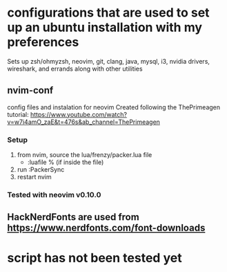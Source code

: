 # configurations that are used to set up an ubuntu installation with my preferences
Sets up  zsh/ohmyzsh, neovim, git, clang, java, mysql, i3, nvidia drivers, wireshark, and errands along with other utilities

## nvim-conf
config files and instalation for neovim
Created following the ThePrimeagen tutorial: https://www.youtube.com/watch?v=w7i4amO_zaE&t=476s&ab_channel=ThePrimeagen

### Setup
1. from nvim, source the lua/frenzy/packer.lua file
    - :luafile % (if inside the file)
2. run :PackerSync
3. restart nvim

### Tested with neovim v0.10.0

## HackNerdFonts are used from https://www.nerdfonts.com/font-downloads

# script has not been tested yet
